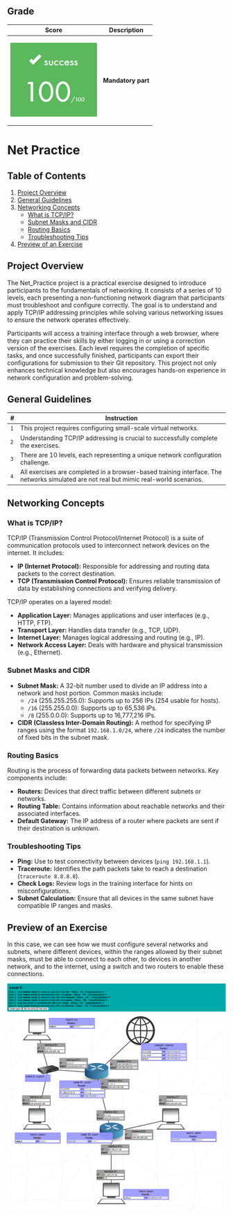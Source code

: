 ## Grade

| **Score** | **Description** |
| --------- | ----- |
| <p align="center"><img width="200px" alt="170px" src="https://github.com/BishopVK/Cursus-42Madrid/blob/main/lvl4/NetPractice/img/Score_100.png"></p> | **Mandatory part** |

# Net Practice

## Table of Contents

1. [Project Overview](#project-overview)
2. [General Guidelines](#general-guidelines)
3. [Networking Concepts](#networking-concepts)
   * [What is TCP/IP?](#what-is-tcpip)
   * [Subnet Masks and CIDR](#subnet-masks-and-cidr)
   * [Routing Basics](#routing-basics)
   * [Troubleshooting Tips](#troubleshooting-tips)
4. [Preview of an Exercise](#preview-of-an-exercise)


## Project Overview

The Net_Practice project is a practical exercise designed to introduce participants to the fundamentals of networking. It consists of a series of 10 levels, each presenting a non-functioning network diagram that participants must troubleshoot and configure correctly. The goal is to understand and apply TCP/IP addressing principles while solving various networking issues to ensure the network operates effectively.

Participants will access a training interface through a web browser, where they can practice their skills by either logging in or using a correction version of the exercises. Each level requires the completion of specific tasks, and once successfully finished, participants can export their configurations for submission to their Git repository. This project not only enhances technical knowledge but also encourages hands-on experience in network configuration and problem-solving.


## General Guidelines

| **#** | **Instruction** |
| ----- | --------------- |
|  `1`  | This project requires configuring small-scale virtual networks. |
|  `2`  | Understanding TCP/IP addressing is crucial to successfully complete the exercises. |
|  `3`  | There are 10 levels, each representing a unique network configuration challenge. |
|  `4`  | All exercises are completed in a browser-based training interface. The networks simulated are not real but mimic real-world scenarios. |


## Networking Concepts

### What is TCP/IP?
TCP/IP (Transmission Control Protocol/Internet Protocol) is a suite of communication protocols used to interconnect network devices on the internet. It includes:
* **IP (Internet Protocol):** Responsible for addressing and routing data packets to the correct destination.
* **TCP (Transmission Control Protocol):** Ensures reliable transmission of data by establishing connections and verifying delivery.

TCP/IP operates on a layered model:
* **Application Layer:** Manages applications and user interfaces (e.g., HTTP, FTP).
* **Transport Layer:** Handles data transfer (e.g., TCP, UDP).
* **Internet Layer:** Manages logical addressing and routing (e.g., IP).
* **Network Access Layer:** Deals with hardware and physical transmission (e.g., Ethernet).

### Subnet Masks and CIDR
* **Subnet Mask:** A 32-bit number used to divide an IP address into a network and host portion. Common masks include:
  * `/24` (255.255.255.0): Supports up to 256 IPs (254 usable for hosts).
  * `/16` (255.255.0.0): Supports up to 65,536 IPs.
  * `/8` (255.0.0.0): Supports up to 16,777,216 IPs.
* **CIDR (Classless Inter-Domain Routing):** A method for specifying IP ranges using the format `192.168.1.0/24`, where `/24` indicates the number of fixed bits in the subnet mask.

### Routing Basics
Routing is the process of forwarding data packets between networks. Key components include:
* **Routers:** Devices that direct traffic between different subnets or networks.
* **Routing Table:** Contains information about reachable networks and their associated interfaces.
* **Default Gateway:** The IP address of a router where packets are sent if their destination is unknown.

### Troubleshooting Tips
* **Ping:** Use to test connectivity between devices (`ping 192.168.1.1`).
* **Traceroute:** Identifies the path packets take to reach a destination (`traceroute 8.8.8.8`).
* **Check Logs:** Review logs in the training interface for hints on misconfigurations.
* **Subnet Calculation:** Ensure that all devices in the same subnet have compatible IP ranges and masks.


## Preview of an Exercise

In this case, we can see how we must configure several networks and subnets, where different devices, within the ranges allowed by their subnet masks, must be able to connect to each other, to devices in another network, and to the internet, using a switch and two routers to enable these connections.

<p align="center">
<img src="https://github.com/BishopVK/Cursus-42Madrid/blob/main/lvl4/NetPractice/img/NetPractice.png">
</p>